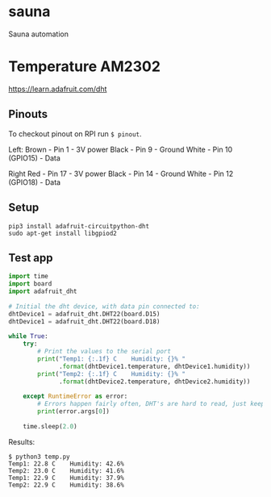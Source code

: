 # sauna
Sauna automation

# Temperature AM2302 

https://learn.adafruit.com/dht

## Pinouts

To checkout pinout on RPI run `$ pinout`.

Left:
Brown - Pin 1 - 3V power
Black - Pin 9 - Ground
White - Pin 10 (GPIO15) - Data

Right
Red - Pin 17 - 3V power
Black - Pin 14 - Ground
White - Pin 12 (GPIO18) - Data

## Setup

```
pip3 install adafruit-circuitpython-dht
sudo apt-get install libgpiod2
```

## Test app

```python
import time
import board
import adafruit_dht
 
# Initial the dht device, with data pin connected to:
dhtDevice1 = adafruit_dht.DHT22(board.D15)
dhtDevice1 = adafruit_dht.DHT22(board.D18)
 
while True:
    try:
        # Print the values to the serial port
        print("Temp1: {:.1f} C    Humidity: {}% "
              .format(dhtDevice1.temperature, dhtDevice1.humidity))
        print("Temp2: {:.1f} C    Humidity: {}% "
              .format(dhtDevice2.temperature, dhtDevice2.humidity))
 
    except RuntimeError as error:
        # Errors happen fairly often, DHT's are hard to read, just keep going
        print(error.args[0])
 
    time.sleep(2.0)
```

Results:
```
$ python3 temp.py
Temp1: 22.8 C    Humidity: 42.6%
Temp2: 23.0 C    Humidity: 41.6%
Temp1: 22.9 C    Humidity: 37.9%
Temp2: 22.9 C    Humidity: 38.6%
```